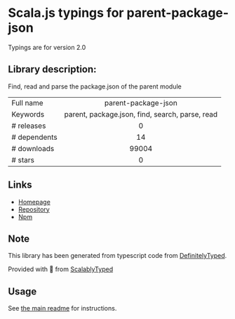 
# Scala.js typings for parent-package-json

Typings are for version 2.0

## Library description:
Find, read and parse the package.json of the parent module

|                    |                 |
| ------------------ | :-------------: |
| Full name          | parent-package-json |
| Keywords           | parent, package.json, find, search, parse, read |
| # releases         | 0 |
| # dependents       | 14 |
| # downloads        | 99004 |
| # stars            | 0 |

## Links
- [Homepage](https://github.com/maxrimue/parent-package-json#readme)
- [Repository](https://github.com/maxrimue/parent-package-json)
- [Npm](https://www.npmjs.com/package/parent-package-json)
    


## Note
This library has been generated from typescript code from [DefinitelyTyped](https://definitelytyped.org).

Provided with :purple_heart: from [ScalablyTyped](https://github.com/oyvindberg/ScalablyTyped)

## Usage
See [the main readme](../../readme.md) for instructions.


